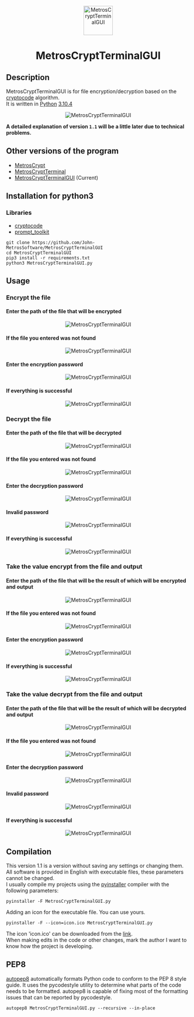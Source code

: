 <p align="center"> 
  <img src="https://user-images.githubusercontent.com/107058068/172821950-664bb083-8a47-4a26-b43d-e61551716b01.png" alt="MetrosCryptTerminalGUI" width="80px" height="80px">
</p>
<h1 align="center">MetrosCryptTerminalGUI</h1>

## Description
MetrosCryptTerminalGUI is for file encryption/decryption based on the <a href="https://pypi.org/project/cryptocode/">cryptocode</a> algorithm.<br>
It is written in <a href="https://python.org">Python</a> <a href="https://www.python.org/downloads/release/python-3104/">3.10.4</a> 

<p align="center"> 
  <img src="https://user-images.githubusercontent.com/107058068/174311924-c333cfa9-b648-40bf-bb50-0833a94816cd.png" alt="MetrosCryptTerminalGUI">
</p>

__A detailed explanation of version `1.1` will be a little later due to technical problems.__



## Other versions of the program
- <a href="https://github.com/John-MetrosSoftware/MetrosCrypt">MetrosCrypt</a>
- <a href="https://github.com/John-MetrosSoftware/MetrosCryptTerminal">MetrosCryptTerminal</a>
- <a href="https://github.com/John-MetrosSoftware/MetrosCryptTerminalGUI">MetrosCryptTerminalGUI</a> (Current)
 
 

## Installation for python3
### Libraries
- <a href="https://pypi.org/project/cryptocode/">cryptocode</a>
- <a href="https://pypi.org/project/prompt-toolkit/0.5/">prompt_toolkit</a>
```
git clone https://github.com/John-MetrosSoftware/MetrosCryptTerminalGUI
cd MetrosCryptTerminalGUI
pip3 install -r requirements.txt
python3 MetrosCryptTerminalGUI.py
```
## Usage
### Encrypt the file
#### Enter the path of the file that will be encrypted
<p align="center"> 
  <img src="https://user-images.githubusercontent.com/107058068/174312818-deb68254-8aac-4999-b310-3aa7388425d3.png" alt="MetrosCryptTerminalGUI">
</p>
 
#### If the file you entered was not found
<p align="center"> 
  <img src="https://user-images.githubusercontent.com/107058068/174313021-e004ddd7-dacb-4f0a-bb1d-cea89f7b4e8b.png" alt="MetrosCryptTerminalGUI">
</p>

#### Enter the encryption password
<p align="center"> 
  <img src="https://user-images.githubusercontent.com/107058068/174313168-90280271-4093-4ee0-abe4-ecc77f87d7e3.png" alt="MetrosCryptTerminalGUI">
</p>
 
#### If everything is successful
<p align="center"> 
  <img src="https://user-images.githubusercontent.com/107058068/174313663-bc3505cc-ccb8-41e3-8c9b-31896c59ce16.png" alt="MetrosCryptTerminalGUI">
</p>
 
### Decrypt the file
#### Enter the path of the file that will be decrypted
<p align="center"> 
  <img src="https://user-images.githubusercontent.com/107058068/174312818-deb68254-8aac-4999-b310-3aa7388425d3.png" alt="MetrosCryptTerminalGUI">
</p>

#### If the file you entered was not found
<p align="center"> 
  <img src="https://user-images.githubusercontent.com/107058068/174313021-e004ddd7-dacb-4f0a-bb1d-cea89f7b4e8b.png" alt="MetrosCryptTerminalGUI">
</p>

#### Enter the decryption password
<p align="center"> 
  <img src="https://user-images.githubusercontent.com/107058068/174313168-90280271-4093-4ee0-abe4-ecc77f87d7e3.png" alt="MetrosCryptTerminalGUI">
</p>

#### Invalid password
<p align="center"> 
  <img src="https://user-images.githubusercontent.com/107058068/174314175-751360f8-104f-4c85-8046-6c3ed1b1c739.png" alt="MetrosCryptTerminalGUI">
</p>

#### If everything is successful
<p align="center"> 
  <img src="https://user-images.githubusercontent.com/107058068/174314602-8fabe62b-afb6-40ab-8dbf-c1e3c1126d71.png" alt="MetrosCryptTerminalGUI">
</p>
 
### Take the value encrypt from the file and output
#### Enter the path of the file that will be the result of which will be encrypted and output
<p align="center"> 
  <img src="https://user-images.githubusercontent.com/107058068/174312818-deb68254-8aac-4999-b310-3aa7388425d3.png" alt="MetrosCryptTerminalGUI">
</p>

#### If the file you entered was not found
<p align="center"> 
  <img src="https://user-images.githubusercontent.com/107058068/174313021-e004ddd7-dacb-4f0a-bb1d-cea89f7b4e8b.png" alt="MetrosCryptTerminalGUI">
</p>

#### Enter the encryption password
<p align="center"> 
  <img src="https://user-images.githubusercontent.com/107058068/174313168-90280271-4093-4ee0-abe4-ecc77f87d7e3.png" alt="MetrosCryptTerminalGUI">
</p>

#### If everything is successful
<p align="center"> 
  <img src="https://user-images.githubusercontent.com/107058068/174315015-18fa02ec-023c-4115-99ca-8dd9a2c6a1c8.png" alt="MetrosCryptTerminalGUI">
</p>

 

### Take the value decrypt from the file and output
#### Enter the path of the file that will be the result of which will be decrypted and output
<p align="center"> 
  <img src="https://user-images.githubusercontent.com/107058068/174312818-deb68254-8aac-4999-b310-3aa7388425d3.png" alt="MetrosCryptTerminalGUI">
</p>

#### If the file you entered was not found
<p align="center"> 
  <img src="https://user-images.githubusercontent.com/107058068/174313021-e004ddd7-dacb-4f0a-bb1d-cea89f7b4e8b.png" alt="MetrosCryptTerminalGUI">
</p>

#### Enter the decryption password
<p align="center"> 
  <img src="https://user-images.githubusercontent.com/107058068/174313168-90280271-4093-4ee0-abe4-ecc77f87d7e3.png" alt="MetrosCryptTerminalGUI">
</p>

#### Invalid password
<p align="center"> 
  <img src="https://user-images.githubusercontent.com/107058068/174314175-751360f8-104f-4c85-8046-6c3ed1b1c739.png" alt="MetrosCryptTerminalGUI">
</p>

#### If everything is successful
<p align="center"> 
  <img src="https://user-images.githubusercontent.com/107058068/174315629-b9123bff-c96e-43ce-bf5b-37523a4070ff.png" alt="MetrosCryptTerminalGUI">
</p>

 
 ## Compilation
This version 1.1 is a version without saving any settings or changing them.<br>
All software is provided in English with executable files, these parameters cannot be changed.<br>
I usually compile my projects using the <a href="https://pypi.org/project/pyinstaller/">pyinstaller</a> compiler with the following parameters:
```
pyinstaller -F MetrosCryptTerminalGUI.py
```
Adding an icon for the executable file. You can use yours.
```
pyinstaller -F --icon=icon.ico MetrosCryptTerminalGUI.py
```
The icon 'icon.ico' can be downloaded from the <a href="https://download.flaticon.com/ru/download/icon/7721624?icon_id=7721624&author=3428&team=3428&keyword=%D0%97%D0%B0%D0%B1%D0%BB%D0%BE%D0%BA%D0%B8%D1%80%D0%BE%D0%B2%D0%B0%D1%82%D1%8C+%D1%82%D0%B5%D0%BB%D0%B5%D1%84%D0%BE%D0%BD&pack=7721572&style=Mixed&style_id=1285&format=png&color=%23000000&colored=2&size=512%2C256%2C128%2C64%2C32%2C24%2C16&selection=1&premium=&type=standard&token=03AGdBq27PWtVknlV1cRpjntK0Skz1AKUs7v05aWKzNZG9F9F1yHLUbVoqqHLhDfpK8xmzCy_x9G2NGGQQSrw0vEChiPOHlZmgZPetu8P7LXSfDhcC8z3JA3jzq1jBOmu6HY2-HXP0KnM0xxGUS5jHMiLMzbL2MkqQXPH-m4qb5HotPEgIVxndwWTEd9Cj-1J23E1mzETB-PDKitdhrT1poO-OUZMn6frg7_UeNLZZ2sejSqPLt7Da9jwr6RR7QX6_Is5EtM6kMfgGbXU2Zua2mZ8_todQdwNcm9scGi5CBQIpE4L93P1NfJBx18LhAzLutDC1lev_cHJ2RbgXUzZHX9kgvAD7v9j5kz5gfzBOGTEQtgcqwXxNWv2uL_O3Lg341o1TADm083QAFiJrJmoI1fCR8NrnHKyCJ6A795xI84u7pleo2Mm6FwhdFTUic9VUNzFt-dzvOvu_IuxAoE2D_V0dAlI2uS5jIfbAC1NvlL7Vndmc7SyxN_Zhx_0AE3sjvlcsYs2ougeWHcb7-G9nWyM1HXC5iHxp2nIT_ubAyOzDywS_MRYPq3vShzWtSKeJFuLcxNt9s1aWx-OMjRAj0HWu4LODOx3aotaLOXvpyQU0G1K_g2qpB6w3lSb-8V44LTZB5S1JUM3EivTDeMuMxATLXSOzWV6EJ3mNW5Auh3zdvJPMBX5qpXtmt1NeSGJN4K7gO-Ze5Cfuo7522pm_Mrlhbl2IwCnist4R8Y7mFSUIFSOUtEodfyj7X3PlhzIHWJ967QOilHLyxzoJxB3xZYWDIkVZshyNuorF6PjgaRmNLO7SL5ZmrRLirjhDEPPsY53LZjY-_yvg6BfdFstRv2dtYsZhZV5vwelpC8RkPMYITKRk4xdb7ivHMRb7_ZBpw68wmh8G3Sor0H7uT6INgbtjzJm0q4P9GT6RqXzF0ubFQojUofLfBA2jO355l5unIkwQgh-xoxamxGoSRdvVL_6qAJG7Bk9yuqkbimEmCRuplzgwbtLy_KsyTyi6nsWrGnhjASAv4UyA_AieVjmThe-e7g6ZXzuPXCLGjsVKEjb4XE_cQ2m5n14jxx4B8FgRydFbueUa4E7fLh1koHFJvB_YJK8_8r8BwuwSia2Q5CXHOmKJwUiMC6tvnyBIgFAW4TiMapmX2jMXO9A67kUr6M80V2P7hWietInTDOnAykx5vG032oz4o41UdehHbd6fuRVXrAAK1f10MNfrGn9jOyZG2ELmGCvxVcnhw-aAlgPLjr3ZGbcZVRGsYX0BTlc-XptVKZfIKN9b1UZVAlCa4ZctuNrXk2JEAhrKvFKQ6Oa_mb62Vt3cY2xOk_57QEHp9P-eNzh02Fv3OxfMUFtrvTQLp35G8VIzfWmDFTi4sGbBvbi9PUhF1RXwG7kGDda87u9a6RyWW6z8BPyi4KI2TOfbthI9A-A-IJgZi16Qms0tI1GmccP_aXw1FpZEAbvX46MlBhOmJsIu9hE89YOhwc3vhYmP0itR79A1oJw_EMK87KR1DM-JB4MMpt8y0kR71vhJgtqHeUFO&search=%D0%B7%D0%B0%D0%BC%D0%BE%D0%BA+%D0%B7%D0%B0%D0%BA%D1%80%D1%8B%D1%82%D1%8B%D0%B9">link</a>.<br>
When making edits in the code or other changes, mark the author I want to know how the project is developing.
## PEP8
<a href="https://pypi.org/project/autopep8/">autopep8</a> automatically formats Python code to conform to the PEP 8 style guide. It uses the pycodestyle utility to determine what parts of the code needs to be formatted. autopep8 is capable of fixing most of the formatting issues that can be reported by pycodestyle.
```
autopep8 MetrosCryptTerminalGUI.py --recursive --in-place
```

